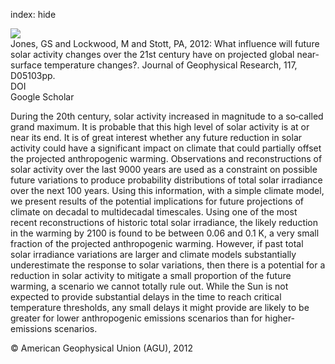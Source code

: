 index: hide

<div class="Citation">
    <div class="Citation-thumb CitationThumb-linked"  data-href="https://doi.org/10.1029/2011jd017013">
      <img src="https://static.claimspace.cloud/climate-study-static/refs/thumbs/11/Jones_et_al_2012-thumb.png" />
    </div>

  <div class="Citation-body">
    <div class="Citation-text">Jones, GS and Lockwood, M and Stott, PA, 2012: What influence will future solar activity changes over the 21st century have on projected global near-surface temperature changes?. <span class="Article-journal">Journal of Geophysical Research, </span><span class="Article-volume">117, </span>D05103pp.</div>
    <div class="Citation-links">
      <div class="CitationLink" data-href="https://doi.org/10.1029/2011jd017013">
        <div class="CitationLink-icon CitationLink-Doi"></div>
        <div class="CitationLink-text">DOI</div>
      </div>
      <div class="CitationLink" data-href="https://scholar.google.com/scholar?q=10.1029/2011jd017013">
        <div class="CitationLink-icon CitationLink-Scholar"></div>
        <div class="CitationLink-text">Google Scholar</div>
      </div>
    </div>
  </div>
</div>

During the 20th century, solar activity increased in magnitude to a so‐called grand maximum. It is probable that this high level of solar activity is at or near its end. It is of great interest whether any future reduction in solar activity could have a significant impact on climate that could partially offset the projected anthropogenic warming. Observations and reconstructions of solar activity over the last 9000 years are used as a constraint on possible future variations to produce probability distributions of total solar irradiance over the next 100 years. Using this information, with a simple climate model, we present results of the potential implications for future projections of climate on decadal to multidecadal timescales. Using one of the most recent reconstructions of historic total solar irradiance, the likely reduction in the warming by 2100 is found to be between 0.06 and 0.1 K, a very small fraction of the projected anthropogenic warming. However, if past total solar irradiance variations are larger and climate models substantially underestimate the response to solar variations, then there is a potential for a reduction in solar activity to mitigate a small proportion of the future warming, a scenario we cannot totally rule out. While the Sun is not expected to provide substantial delays in the time to reach critical temperature thresholds, any small delays it might provide are likely to be greater for lower anthropogenic emissions scenarios than for higher‐emissions scenarios.

<div class="Citation-copy">
&copy; American Geophysical Union (AGU), 2012
</div>